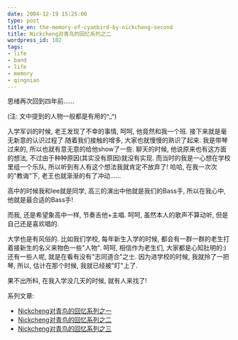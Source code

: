 ```yaml
---
date: 2004-12-19 15:25:00
type: post
title_en: the-memory-of-cyanbird-by-nickcheng-second
title: Nickcheng对青鸟的回忆系列之二
wordpress_id: 102
tags:
- life
- band
- life
- memory
- qingniao
---
```


思绪再次回到四年前......

(注: 文中提到的人物一般都是有用的^_^)

入学军训的时候, 老王发现了不幸的事情, 呵呵, 他竟然和我一个班. 接下来就是毫无新意的认识过程了.随着我们接触的增多, 大家也就慢慢的熟识了起来. 我是带琴过来的, 所以也就有意无意的给他show了一些. 聊天的时候, 他说原来也有这方面的想法, 不过由于种种原因(其实没有原因)就没有实现. 而当时的我是一心想在学校里组一个乐队, 所以听到有人有这个想法我就肯定不放弃了! 哈哈, 在我一次次的"教诲"下, 老王也就渐渐的有了冲动......

高中的时候我和lee就是同学, 高三的演出中他就是我们的Bass手, 所以在我心中, 他就是最合适的Bass手!

而我, 还是希望象高中一样, 节奏吉他+主唱. 呵呵, 虽然本人的歌声不算动听, 但是自己还是喜欢唱的.

大学也是有风俗的. 比如我们学校, 每年新生入学的时候, 都会有一群一群的老生打着接新生的名义来物色一些"人物". 呵呵, 相信作为老生们, 大家都是心知肚明的:) 还有一些人呢, 就是在看有没有"志同道合"之士. 因为进学校的时候, 我就拎了一把琴, 所以, 估计在那个时候, 我就已经被"盯"上了.

果不出所料, 在我入学没几天的时候, 就有人来找了!

系列文章:
	
* [Nickcheng对青鸟的回忆系列之一](http://nickcheng.com/2004/12/07/the-memory-of-cyanbird-by-nickcheng-first/)
* [Nickcheng对青鸟的回忆系列之二](http://nickcheng.com/2004/12/19/the-memory-of-cyanbird-by-nickcheng-second/)
* [Nickcheng对青鸟的回忆系列之三](http://nickcheng.com/2005/06/19/memory-of-cyanbird-3-by-nickcheng/)


